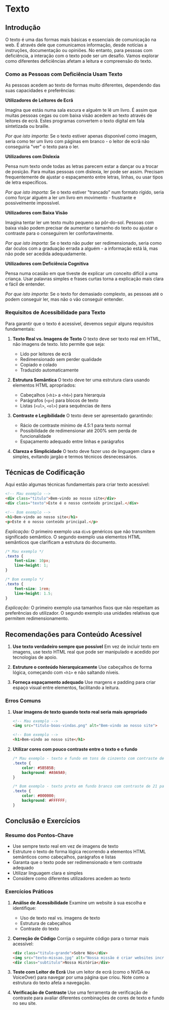 # Texto

## Introdução

O texto é uma das formas mais básicas e essenciais de comunicação na web. É através dele que comunicamos informação, desde notícias a instruções, documentação ou opiniões. No entanto, para pessoas com deficiência, a interação com o texto pode ser um desafio. Vamos explorar como diferentes deficiências afetam a leitura e compreensão do texto.

### Como as Pessoas com Deficiência Usam Texto

As pessoas acedem ao texto de formas muito diferentes, dependendo das suas capacidades e preferências:

**Utilizadores de Leitores de Ecrã**

Imagina que estás numa sala escura e alguém te lê um livro. É assim que muitas pessoas cegas ou com baixa visão acedem ao texto através de leitores de ecrã. Estes programas convertem o texto digital em fala sintetizada ou braille.

*Por que isto importa:* Se o texto estiver apenas disponível como imagem, seria como ter um livro com páginas em branco - o leitor de ecrã não conseguiria "ver" o texto para o ler.

**Utilizadores com Dislexia**

Pensa num texto onde todas as letras parecem estar a dançar ou a trocar de posição. Para muitas pessoas com dislexia, ler pode ser assim. Precisam frequentemente de ajustar o espaçamento entre letras, linhas, ou usar tipos de letra específicos.

*Por que isto importa:* Se o texto estiver "trancado" num formato rígido, seria como forçar alguém a ler um livro em movimento - frustrante e possivelmente impossível.

**Utilizadores com Baixa Visão**

Imagina tentar ler um texto muito pequeno ao pôr-do-sol. Pessoas com baixa visão podem precisar de aumentar o tamanho do texto ou ajustar o contraste para o conseguirem ler confortavelmente.

*Por que isto importa:* Se o texto não puder ser redimensionado, seria como dar óculos com a graduação errada a alguém - a informação está lá, mas não pode ser acedida adequadamente.

**Utilizadores com Deficiência Cognitiva**

Pensa numa ocasião em que tiveste de explicar um conceito difícil a uma criança. Usar palavras simples e frases curtas torna a explicação mais clara e fácil de entender.

*Por que isto importa:* Se o texto for demasiado complexto, as pessoas até o podem conseguir ler, mas não o vão conseguir entender. 

### Requisitos de Acessibilidade para Texto

Para garantir que o texto é acessível, devemos seguir alguns requisitos fundamentais:

1. **Texto Real vs. Imagens de Texto**
   O texto deve ser texto real em HTML, não imagens de texto. Isto permite que seja:
   
   - Lido por leitores de ecrã
   - Redimensionado sem perder qualidade
   - Copiado e colado
   - Traduzido automaticamente

2. **Estrutura Semântica**
   O texto deve ter uma estrutura clara usando elementos HTML apropriados:
   
   - Cabeçalhos (`<h1>` a `<h6>`) para hierarquia
   - Parágrafos (`<p>`) para blocos de texto
   - Listas (`<ul>`, `<ol>`) para sequências de itens

3. **Contraste e Legibilidade**
   O texto deve ser apresentado garantindo: 
   
   - Rácio de contraste mínimo de 4.5:1 para texto normal
   - Possibilidade de redimensionar até 200% sem perda de funcionalidade
   - Espaçamento adequado entre linhas e parágrafos

4. **Clareza e Simplicidade**
   O texto deve fazer uso de linguagem clara e simples, evitando jargão e termos técnicos desnecessários.

## Técnicas de Codificação

Aqui estão algumas técnicas fundamentais para criar texto acessível:

```html
<!-- Mau exemplo -->
<div class="titulo">Bem-vindo ao nosso site</div>
<div class="texto">Este é o nosso conteúdo principal.</div>

<!-- Bom exemplo -->
<h1>Bem-vindo ao nosso site</h1>
<p>Este é o nosso conteúdo principal.</p>
```

*Explicação:* O primeiro exemplo usa `div`s genéricos que não transmitem significado semântico. O segundo exemplo usa elementos HTML semânticos que clarificam a estrutura do documento.

```css
/* Mau exemplo */
.texto {
    font-size: 10px;
    line-height: 1;
}

/* Bom exemplo */
.texto {
    font-size: 1rem;
    line-height: 1.5;
}
```

*Explicação:* O primeiro exemplo usa tamanhos fixos que não respeitam as preferências do utilizador. O segundo exemplo usa unidades relativas que permitem redimensionamento.

## Recomendações para Conteúdo Acessível

1. **Use texto verdadeiro sempre que possível**
   Em vez de incluir texto em imagens, use texto HTML real que pode ser manipulado e acedido por tecnologias de apoio.

2. **Estruture o conteúdo hierarquicamente**
   Use cabeçalhos de forma lógica, começando com `<h1>` e não saltando níveis.

3. **Forneça espaçamento adequado**
   Use margens e padding para criar espaço visual entre elementos, facilitando a leitura.

### Erros Comuns

1. **Usar imagens de texto quando texto real seria mais apropriado**

   ```html
   <!-- Mau exemplo -->
   <img src="titulo-boas-vindas.png" alt="Bem-vindo ao nosso site">
   
   <!-- Bom exemplo -->
   <h1>Bem-vindo ao nosso site</h1>
   ```

2. **Utilizar cores com pouco contraste entre o texto e o fundo**

    ```css
    /* Mau exemplo - texto e fundo em tons de cinzento com contraste de 2.9 para 1*/
    .texto {
        color: #5B5B5B;
        background: #A9A9A9;
    }

    /* Bom exemplo - texto preto em fundo branco com contraste de 21 para 1 */
    .texto {
        color: #000000;
        background: #FFFFFF;
    }
    ```

## Conclusão e Exercícios

### Resumo dos Pontos-Chave

- Use sempre texto real em vez de imagens de texto
- Estruture o texto de forma lógica recorrendo a elementos HTML semânticos como cabeçalhos, parágrafos e listas
- Garanta que o texto pode ser redimensionado e tem contraste adequado
- Utilizar linguagem clara e simples
- Considere como diferentes utilizadores acedem ao texto

### Exercícios Práticos

1. **Análise de Acessibilidade**
   Examine um website à sua escolha e identifique:
   
   - Uso de texto real vs. imagens de texto
   - Estrutura de cabeçalhos
   - Contraste do texto
   
2. **Correção de Código**
   Corrija o seguinte código para o tornar mais acessível:
   ```html
   <div class="titulo-grande">Sobre Nós</div>
   <img src="texto-missao.jpg" alt="Nossa missão é criar websites incríveis">
   <div class="subtitulo">Nossa História</div>
   ```

3. **Teste com Leitor de Ecrã**
   Use um leitor de ecrã (como o NVDA ou VoiceOver) para navegar por uma página que criou. Note como a estrutura do texto afeta a navegação.

4. **Verificação de Contraste**
   Use uma ferramenta de verificação de contraste para avaliar diferentes combinações de cores de texto e fundo no seu site.

